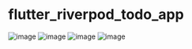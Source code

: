 # flutter_riverpod_todo_app
![image](https://github.com/gczmurat/flutter_riverpod_todo_app/assets/104165687/bdf69a0a-0529-42f6-be4e-b4cb3bbdc4eb)
![image](https://github.com/gczmurat/flutter_riverpod_todo_app/assets/104165687/6c1f4772-fc6b-40bd-99d8-26fc5bad3638)
![image](https://github.com/gczmurat/flutter_riverpod_todo_app/assets/104165687/0c60e821-8296-41cf-81e1-ed7c51f97054)
![image](https://github.com/gczmurat/flutter_riverpod_todo_app/assets/104165687/55fe8437-bd70-4457-8b0b-9eb07bf6e684)



